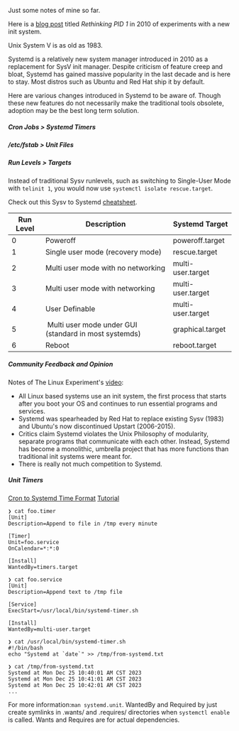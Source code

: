 Just some notes of mine so far.

Here is a [blog post](http://0pointer.de/blog/projects/systemd.html) titled *Rethinking PID 1* in 2010 of experiments with a new init system.

Unix System V is as old as 1983.

Systemd is a relatively new system manager introduced in 2010 as a replacement for SysV init manager. Despite criticism of feature creep and bloat, Systemd has gained massive popularity in the last decade and is here to stay. Most distros such as Ubuntu and Red Hat ship it by default. 

Here are various changes introduced in Systemd to be aware of. Though these new features do not necessarily make the traditional tools obsolete, adoption may be the best long term solution.

##### Cron Jobs > Systemd Timers 

##### /etc/fstab > Unit Files

##### Run Levels > Targets 
Instead of traditional Sysv runlevels, such as switching to Single-User Mode with `telinit 1`, you would now use `systemctl isolate rescue.target`.

Check out this Sysv to Systemd [cheatsheet](https://fedoraproject.org/wiki/SysVinit_to_Systemd_Cheatsheet).

|Run Level|Description|Systemd Target|
|--|--|--|
|0 | Poweroff|poweroff.target|
|1 | Single user mode (recovery mode)|rescue.target|
|2 | Multi user mode with no networking|multi-user.target|
|3 | Multi user mode with networking|multi-user.target|
|4 | User Definable|multi-user.target|
|5 | Multi user mode under GUI (standard in most systemds)|graphical.target|
|6 | Reboot|reboot.target|

##### Community Feedback and Opinion
Notes of The Linux Experiment's [video](https://www.youtube.com/watch?v=Fv3tQbOkz-E):

- All Linux based systems use an init system, the first process that starts after you boot your OS and continues to run essential programs and services.
- Systemd was spearheaded by Red Hat to replace existing Sysv (1983) and Ubuntu's now discontinued Upstart (2006-2015).
- Critics claim Systemd violates the Unix Philosophy of modularity, separate programs that communicate with each other. Instead, Systemd has become a monolithic, umbrella project that has more functions than traditional init systems were meant for.
- There is really not much competition to Systemd.

##### Unit Timers
[Cron to Systemd Time Format](https://silentlad.com/systemd-timers-oncalendar-(cron)-format-explained)
[Tutorial](https://www.airplane.dev/blog/systemd-timer-how-to-schedule-tasks-with-systemd)

```
❯ cat foo.timer 
[Unit]
Description=Append to file in /tmp every minute

[Timer]
Unit=foo.service
OnCalendar=*:*:0

[Install]
WantedBy=timers.target
```

```
❯ cat foo.service 
[Unit]
Description=Append text to /tmp file

[Service]
ExecStart=/usr/local/bin/systemd-timer.sh

[Install]
WantedBy=multi-user.target

```

```
❯ cat /usr/local/bin/systemd-timer.sh 
#!/bin/bash
echo "Systemd at `date`" >> /tmp/from-systemd.txt
```

```
❯ cat /tmp/from-systemd.txt 
Systemd at Mon Dec 25 10:40:01 AM CST 2023
Systemd at Mon Dec 25 10:41:01 AM CST 2023
Systemd at Mon Dec 25 10:42:01 AM CST 2023
...
```


For more information:`man systemd.unit`. WantedBy and Required by just create symlinks in .wants/ and .requires/ directories when `systemctl enable` is called. Wants and Requires are for actual dependencies.
